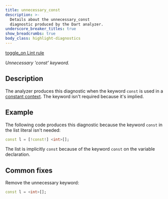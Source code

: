 ```yaml
---
title: unnecessary_const
description: >-
  Details about the unnecessary_const
  diagnostic produced by the Dart analyzer.
underscore_breaker_titles: true
show_breadcrumbs: true
body_class: highlight-diagnostics
---
```


<div class="tags">
  <a class="tag-label"
      href="/tools/linter-rules/unnecessary_const"
      title="Learn about the lint rule that enables this diagnostic."
      aria-label="Learn about the lint rule that enables this diagnostic."
      target="_blank">
    <span class="material-symbols" aria-hidden="true">toggle_on</span>
    <span>Lint rule</span>
  </a>
</div>

_Unnecessary 'const' keyword._

## Description

The analyzer produces this diagnostic when the keyword `const` is used in
a [constant context][]. The keyword isn't required because it's implied.

## Example

The following code produces this diagnostic because the keyword `const` in
the list literal isn't needed:

```dart
const l = [!const!] <int>[];
```

The list is implicitly `const` because of the keyword `const` on the
variable declaration.

## Common fixes

Remove the unnecessary keyword:

```dart
const l = <int>[];
```

[constant context]: /resources/glossary#constant-context
